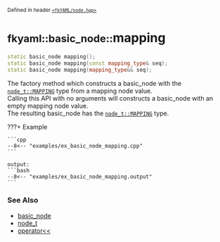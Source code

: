 <small>Defined in header [`<fkYAML/node.hpp>`](https://github.com/fktn-k/fkYAML/blob/develop/include/fkYAML/node.hpp)</small>

# <small>fkyaml::basic_node::</small>mapping

```cpp
static basic_node mapping();
static basic_node mapping(const mapping_type& seq);
static basic_node mapping(mapping_type&& seq);
```

The factory method which constructs a basic_node with the [`node_t::MAPPING`](node_t.md) type from a mapping node value.  
Calling this API with no arguments will constructs a basic_node with an empty mapping node value.  
The resulting basic_node has the [`node_t::MAPPING`](node_t.md) type.  

???+ Example

    ```cpp
    --8<-- "examples/ex_basic_node_mapping.cpp"
    ```

    output:
    ```bash
    --8<-- "examples/ex_basic_node_mapping.output"
    ```


### **See Also**

* [basic_node](index.md)
* [node_t](node_t.md)
* [operator<<](insertion_operator.md)
